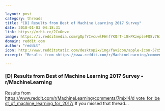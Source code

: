 ```yaml
---

layout: post
category: threads
title: "[D] Results from Best of Machine Learning 2017 Survey"
date: 2018-01-03 04:18:31
link: https://vrhk.co/2CxOnvx
image: https://i.redditmedia.com/gQpfYCvcuwlFWnfYKQrT-i8kPKzepleFQ8v76Iz32i4.jpg?w=320&s=887b9c4b1682e7010a4df598054b7b9d
domain: reddit.com
author: "reddit"
icon: http://www.redditstatic.com/desktop2x/img/favicon/apple-icon-57x57.png
excerpt: "Results from <https://www.reddit.com/r/MachineLearning/comments/7mjxl4/d_vote_for_best_of_machine_learning_for_2017/> If you missed that thread..."

---
```


### [D] Results from Best of Machine Learning 2017 Survey • r/MachineLearning

Results from <https://www.reddit.com/r/MachineLearning/comments/7mjxl4/d_vote_for_best_of_machine_learning_for_2017/> If you missed that thread...